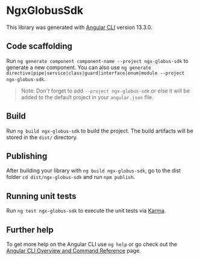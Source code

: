 # NgxGlobusSdk

This library was generated with [Angular CLI](https://github.com/angular/angular-cli) version 13.3.0.

## Code scaffolding

Run `ng generate component component-name --project ngx-globus-sdk` to generate a new component. You can also use `ng generate directive|pipe|service|class|guard|interface|enum|module --project ngx-globus-sdk`.
> Note: Don't forget to add `--project ngx-globus-sdk` or else it will be added to the default project in your `angular.json` file. 

## Build

Run `ng build ngx-globus-sdk` to build the project. The build artifacts will be stored in the `dist/` directory.

## Publishing

After building your library with `ng build ngx-globus-sdk`, go to the dist folder `cd dist/ngx-globus-sdk` and run `npm publish`.

## Running unit tests

Run `ng test ngx-globus-sdk` to execute the unit tests via [Karma](https://karma-runner.github.io).

## Further help

To get more help on the Angular CLI use `ng help` or go check out the [Angular CLI Overview and Command Reference](https://angular.io/cli) page.
